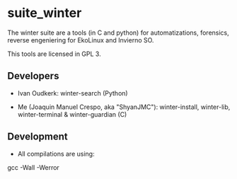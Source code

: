 # suite_winter
The winter suite are a tools (in C and python) for automatizations, forensics, reverse engeniering for EkoLinux and Invierno SO. 

This tools are licensed in GPL 3.

## Developers

* Ivan Oudkerk: winter-search (Python)

* Me (Joaquin Manuel Crespo, aka "ShyanJMC"): winter-install, winter-lib, winter-terminal & winter-guardian (C)


## Development
* All compilations are using:

gcc -Wall -Werror
